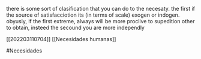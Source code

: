there is some sort of clasification that you can do to the necesaty.
the first if the source of satisfacciotion its (in terms of scale) exogen or indogen. obyusly, if the first extreme, always will be more proclive to supedition other to obtain, insteed the secound you are more independly

[[202203110704]]
[[Necesidades humanas]]


#Necesidades
